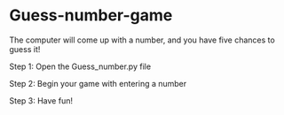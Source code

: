 # Guess-number-game
The computer will come up with a number, and you have five chances to guess it!

Step 1: Open the Guess_number.py file

Step 2: Begin your game with entering a number

Step 3: Have fun!
